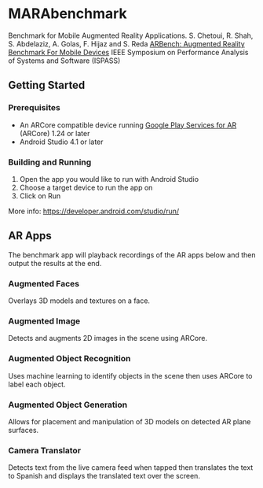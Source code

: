 # MARAbenchmark
Benchmark for Mobile Augmented Reality Applications.
S. Chetoui, R. Shah, S. Abdelaziz, A. Golas, F. Hijaz and S. Reda
[ARBench: Augmented Reality Benchmark For Mobile Devices](https://ieeexplore.ieee.org/abstract/document/9804625/)
IEEE Symposium on Performance Analysis of Systems and Software (ISPASS)

## Getting Started

### Prerequisites
 * An ARCore compatible device running [Google Play Services for AR](https://play.google.com/store/apps/details?id=com.google.ar.core) (ARCore) 1.24 or later
 * Android Studio 4.1 or later

### Building and Running
1. Open the app you would like to run with Android Studio
2. Choose a target device to run the app on
3. Click on Run

More info: https://developer.android.com/studio/run/

## AR Apps
The benchmark app will playback recordings of the AR apps below and then output the results at the end.

### Augmented Faces
Overlays 3D models and textures on a face.

### Augmented Image
Detects and augments 2D images in the scene using ARCore.

### Augmented Object Recognition
Uses machine learning to identify objects in the scene then uses ARCore to label each object.

### Augmented Object Generation
Allows for placement and manipulation of 3D models on detected AR plane surfaces.

### Camera Translator
Detects text from the live camera feed when tapped then translates the text to Spanish and displays the translated text over the screen.
